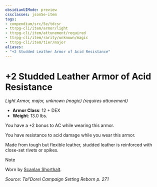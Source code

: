 ```yaml
---
obsidianUIMode: preview
cssclasses: json5e-item
tags:
- compendium/src/5e/tdcsr
- ttrpg-cli/item/armor/light
- ttrpg-cli/item/attunement/required
- ttrpg-cli/item/rarity/unknown/magic
- ttrpg-cli/item/tier/major
aliases: 
- "+2 Studded Leather Armor of Acid Resistance"
---
```

# +2 Studded Leather Armor of Acid Resistance
*Light Armor, major, unknown (magic) (requires attunement)*  

- **Armor Class**: 12 + DEX
- **Weight**: 13.0 lbs.

You have a +2 bonus to AC while wearing this armor.

You have resistance to acid damage while you wear this armor.

Made from tough but flexible leather, studded leather is reinforced with close-set rivets or spikes.

> [!note]
> Worn by [Scanlan Shorthalt](/3-Mechanics/CLI/bestiary/npc/scanlan-shorthalt-tdcsr.md).

*Source: Tal'Dorei Campaign Setting Reborn p. 271*